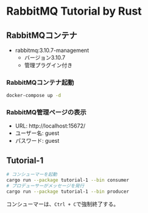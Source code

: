 # RabbitMQ Tutorial by Rust

## RabbitMQコンテナ

- rabbitmq:3.10.7-management
  - バージョン3.10.7
  - 管理プラグイン付き

### RabbitMQコンテナ起動

```bash
docker-compose up -d
```

### RabbitMQ管理ページの表示

- URL: http://localhost:15672/
- ユーザー名: guest
- パスワード: guest

## Tutorial-1

```bash
# コンシューマーを起動
cargo run --package tutorial-1 --bin consumer
# プロデューサーがメッセージを発行
cargo run --package tutorial-1 --bin producer
```
コンシューマーは、`Ctrl + C`で強制終了する。
